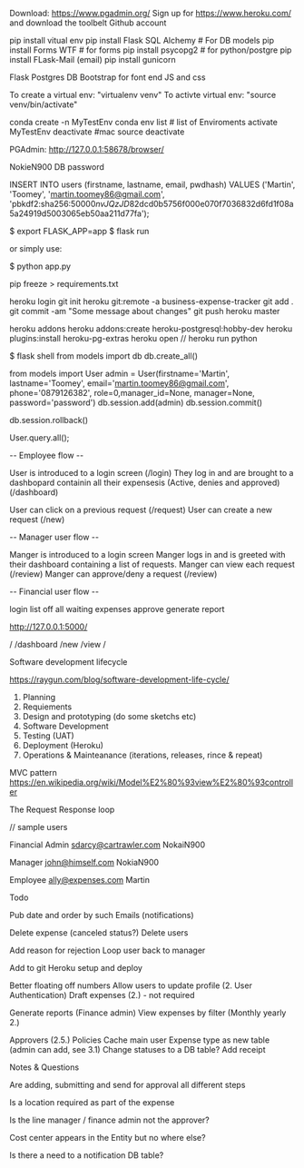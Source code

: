 

<!-- PREREQUISITES: -->

Download: https://www.pgadmin.org/
Sign up for https://www.heroku.com/ and download the toolbelt
Github account

<!--- Python Libraries used -->

pip install vitual env
pip install Flask SQL Alchemy # For DB models
pip install Forms WTF # for forms
pip install psycopg2  # for python/postgre
pip install FLask-Mail (email)
pip install gunicorn


<!-- TECHNOLOGY USED -->

Flask
Postgres DB
Bootstrap for font end
JS and css


<!--- VIRTUAL ENVIROMENT SETUP -->
<!-- MAC/Linux -->
To create a virtual env: "virtualenv venv"
To activte virtual env: "source venv/bin/activate"
<!-- Windows need conda installed -->
conda create -n MyTestEnv
conda env list # list of Enviroments
activate MyTestEnv
deactivate #mac source deactivate



<!-- DATABASE INFO -->

PGAdmin: http://127.0.0.1:58678/browser/

NokieN900 DB password

<!--  Query to create the master user in PGAdmin -->

INSERT INTO users (firstname, lastname, email, pwdhash)
VALUES ('Martin', 'Toomey', 'martin.toomey86@gmail.com', 'pbkdf2:sha256:50000$nvJQzJD8$2dcd0b5756f000e070f7036832d6fd1f08a5a24919d5003065eb50aa211d77fa');

<!-- RUNNNG APPLICIATION -->

$ export FLASK_APP=app
$ flask run

or simply use:

$ python app.py

<!--Create a requirment.txt file  -->
pip freeze > requirements.txt

<!--Heroku set up  -->
heroku login
git init
heroku git:remote -a business-expense-tracker
git add .
git commit -am "Some message about changes"
git push heroku master
<!--Other Heroku useful commands  -->
heroku addons
heroku addons:create heroku-postgresql:hobby-dev
heroku plugins:install heroku-pg-extras
heroku open //
heroku run python


<!-- Shell -->
$ flask shell
from models import db
db.create_all()

<!--- Create new user -->
from models import User
admin = User(firstname='Martin', lastname='Toomey', email='martin.toomey86@gmail.com', phone='0879126382', role=0,manager_id=None, manager=None, password='password')
db.session.add(admin)
db.session.commit()

<!-- If running into issues use:  -->
db.session.rollback()


<!-- ORM Queries -->
User.query.all();


<!-- APP STORYBOARD --->

--  Employee flow --

User is introduced to a login screen (/login)
They log in and are brought to a dashbopard containin all their expensesis (Active, denies and approved) (/dashboard)

User can click on a previous request (/request)
User can create a new request (/new)


-- Manager user flow --

Manger is introduced to a login screen
Manger logs in and is greeted with their dashboard containing a list of requests.
Manger can view each request (/review)
Manger can approve/deny a request (/review)


-- Financial user flow --

login
list off all waiting expenses
approve
generate report


<!-- URLS -->

http://127.0.0.1:5000/

/
/dashboard
/new
/view
/


Software development lifecycle

https://raygun.com/blog/software-development-life-cycle/

1. Planning
2. Requiements
3. Design and prototyping (do some sketchs etc)
4. Software Development
5. Testing (UAT)
6. Deployment (Heroku)
7. Operations & Mainteanance (iterations, releases, rince & repeat)

MVC pattern https://en.wikipedia.org/wiki/Model%E2%80%93view%E2%80%93controller

The Request Response loop

// sample users

Financial Admin
sdarcy@cartrawler.com
NokaiN900

Manager
john@himself.com
NokiaN900

Employee
ally@expenses.com
Martin


Todo

Pub date and order by such
Emails (notifications)

Delete expense (canceled status?)
Delete users

Add reason for rejection
Loop user back to manager


Add to git
Heroku setup and deploy


Better floating off numbers
Allow users to update profile (2. User Authentication)
Draft expenses (2.) - not required

Generate reports (Finance admin)
View expenses by filter (Monthly yearly 2.)

Approvers (2.5.)
Policies
Cache main user
Expense type as new table (admin can add, see 3.1)
Change statuses to a DB table?
Add receipt



Notes & Questions

Are adding, submitting and send for approval all different steps

Is a location required as part of the expense

Is the line manager / finance admin not the approver?

Cost center appears in the Entity but no where else?

Is there a need to a notification DB table?
